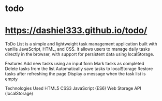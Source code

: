 # todo
# https://dashiel333.github.io/todo/
ToDo List is a simple and lightweight task management application built with vanilla JavaScript, HTML, and CSS. It allows users to manage daily tasks directly in the browser, with support for persistent data using localStorage.

Features Add new tasks using an input form Mark tasks as completed Delete tasks from the list Automatically save tasks to localStorage Restore tasks after refreshing the page Display a message when the task list is empty

Technologies Used HTML5 CSS3 JavaScript (ES6) Web Storage API (localStorage)
